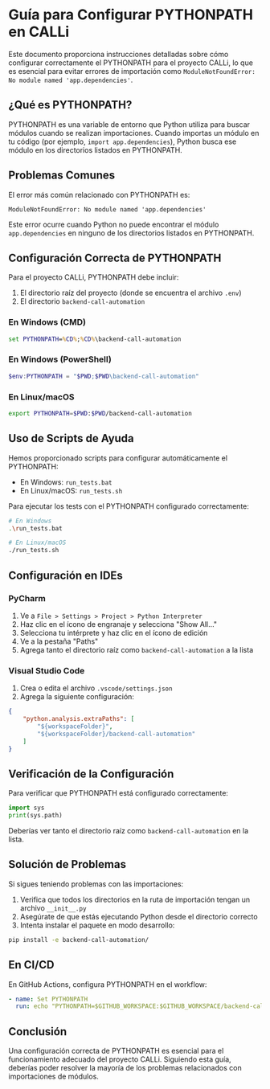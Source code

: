 # Guía para Configurar PYTHONPATH en CALLi

Este documento proporciona instrucciones detalladas sobre cómo configurar correctamente el PYTHONPATH para el proyecto CALLi, lo que es esencial para evitar errores de importación como `ModuleNotFoundError: No module named 'app.dependencies'`.

## ¿Qué es PYTHONPATH?

PYTHONPATH es una variable de entorno que Python utiliza para buscar módulos cuando se realizan importaciones. Cuando importas un módulo en tu código (por ejemplo, `import app.dependencies`), Python busca ese módulo en los directorios listados en PYTHONPATH.

## Problemas Comunes

El error más común relacionado con PYTHONPATH es:

```
ModuleNotFoundError: No module named 'app.dependencies'
```

Este error ocurre cuando Python no puede encontrar el módulo `app.dependencies` en ninguno de los directorios listados en PYTHONPATH.

## Configuración Correcta de PYTHONPATH

Para el proyecto CALLi, PYTHONPATH debe incluir:

1. El directorio raíz del proyecto (donde se encuentra el archivo `.env`)
2. El directorio `backend-call-automation`

### En Windows (CMD)

```cmd
set PYTHONPATH=%CD%;%CD%\backend-call-automation
```

### En Windows (PowerShell)

```powershell
$env:PYTHONPATH = "$PWD;$PWD\backend-call-automation"
```

### En Linux/macOS

```bash
export PYTHONPATH=$PWD:$PWD/backend-call-automation
```

## Uso de Scripts de Ayuda

Hemos proporcionado scripts para configurar automáticamente el PYTHONPATH:

- En Windows: `run_tests.bat`
- En Linux/macOS: `run_tests.sh`

Para ejecutar los tests con el PYTHONPATH configurado correctamente:

```bash
# En Windows
.\run_tests.bat

# En Linux/macOS
./run_tests.sh
```

## Configuración en IDEs

### PyCharm

1. Ve a `File > Settings > Project > Python Interpreter`
2. Haz clic en el ícono de engranaje y selecciona "Show All..."
3. Selecciona tu intérprete y haz clic en el ícono de edición
4. Ve a la pestaña "Paths"
5. Agrega tanto el directorio raíz como `backend-call-automation` a la lista

### Visual Studio Code

1. Crea o edita el archivo `.vscode/settings.json`
2. Agrega la siguiente configuración:

```json
{
    "python.analysis.extraPaths": [
        "${workspaceFolder}",
        "${workspaceFolder}/backend-call-automation"
    ]
}
```

## Verificación de la Configuración

Para verificar que PYTHONPATH está configurado correctamente:

```python
import sys
print(sys.path)
```

Deberías ver tanto el directorio raíz como `backend-call-automation` en la lista.

## Solución de Problemas

Si sigues teniendo problemas con las importaciones:

1. Verifica que todos los directorios en la ruta de importación tengan un archivo `__init__.py`
2. Asegúrate de que estás ejecutando Python desde el directorio correcto
3. Intenta instalar el paquete en modo desarrollo:

```bash
pip install -e backend-call-automation/
```

## En CI/CD

En GitHub Actions, configura PYTHONPATH en el workflow:

```yaml
- name: Set PYTHONPATH
  run: echo "PYTHONPATH=$GITHUB_WORKSPACE:$GITHUB_WORKSPACE/backend-call-automation" >> $GITHUB_ENV
```

## Conclusión

Una configuración correcta de PYTHONPATH es esencial para el funcionamiento adecuado del proyecto CALLi. Siguiendo esta guía, deberías poder resolver la mayoría de los problemas relacionados con importaciones de módulos.
